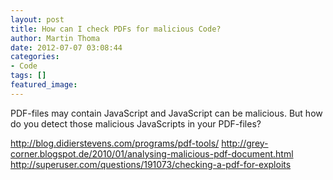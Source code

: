 ```yaml
---
layout: post
title: How can I check PDFs for malicious Code?
author: Martin Thoma
date: 2012-07-07 03:08:44
categories: 
- Code
tags: []
featured_image: 
---
```

PDF-files may contain JavaScript and JavaScript can be malicious. But how do you detect those malicious JavaScripts in your PDF-files?

http://blog.didierstevens.com/programs/pdf-tools/
http://grey-corner.blogspot.de/2010/01/analysing-malicious-pdf-document.html
http://superuser.com/questions/191073/checking-a-pdf-for-exploits